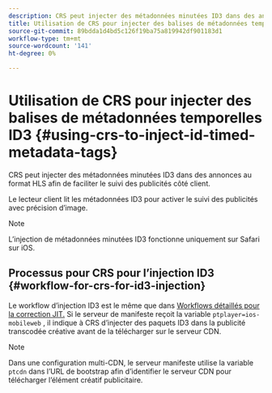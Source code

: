 ```yaml
---
description: CRS peut injecter des métadonnées minutées ID3 dans des annonces au format HLS afin de faciliter le suivi des publicités côté client.
title: Utilisation de CRS pour injecter des balises de métadonnées temporelles ID3
source-git-commit: 89bdda1d4bd5c126f19ba75a819942df901183d1
workflow-type: tm+mt
source-wordcount: '141'
ht-degree: 0%

---
```



# Utilisation de CRS pour injecter des balises de métadonnées temporelles ID3 {#using-crs-to-inject-id-timed-metadata-tags}

CRS peut injecter des métadonnées minutées ID3 dans des annonces au format HLS afin de faciliter le suivi des publicités côté client.

Le lecteur client lit les métadonnées ID3 pour activer le suivi des publicités avec précision d’image.

>[!NOTE]
>
>L’injection de métadonnées minutées ID3 fonctionne uniquement sur Safari sur iOS.

## Processus pour CRS pour l’injection ID3 {#workflow-for-crs-for-id3-injection}

Le workflow d’injection ID3 est le même que dans [Workflows détaillés pour la correction JIT.](../~old-creative-repackaging-service/jit-repackage.md) Si le serveur de manifeste reçoit la variable `ptplayer=ios-mobileweb` , il indique à CRS d’injecter des paquets ID3 dans la publicité transcodée créative avant de la télécharger sur le serveur CDN.

>[!NOTE]
>
>Dans une configuration multi-CDN, le serveur manifeste utilise la variable `ptcdn` dans l’URL de bootstrap afin d’identifier le serveur CDN pour télécharger l’élément créatif publicitaire.